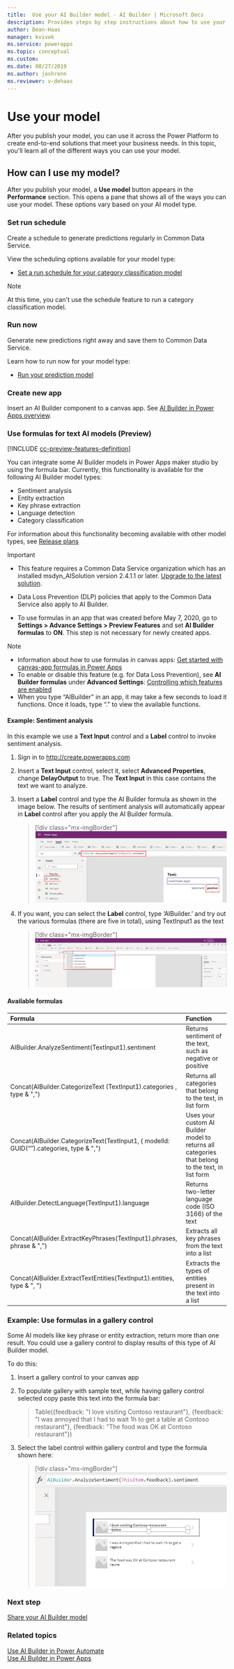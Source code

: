 ```yaml
---
title:  Use your AI Builder model - AI Builder | Microsoft Docs
description: Provides steps by step instructions about how to use your model in AI Builder.
author: Dean-Haas
manager: kvivek
ms.service: powerapps
ms.topic: conceptual
ms.custom: 
ms.date: 08/27/2019
ms.author: joshrenn
ms.reviewer: v-dehaas
---
```


# Use your model

After you publish your model, you can use it across the Power Platform to create end-to-end solutions that meet your business needs. In this topic, you'll learn all of the different ways you can use your model.

## How can I use my model?

After you publish your model, a **Use model** button appears in the **Performance** section. This opens a pane that shows all of the ways you can use your model. These options vary based on your AI model type.

### Set run schedule

Create a schedule to generate predictions regularly in Common Data Service.

View the scheduling options available for your model type:

* [Set a run schedule for your category classification model](/ai-builder/text-classification-model-use-tags#set-run-schedule-on-common-data-service)

> [!NOTE]
> At this time, you can't use the schedule feature to run a category classification model.

### Run now

Generate new predictions right away and save them to Common Data Service.

Learn how to run now for your model type:

* [Run your prediction model](/ai-builder/prediction-train-model#prediction-run)

### Create new app

Insert an AI Builder component to a canvas app. See [AI Builder in Power Apps overview](use-in-powerapps-overview.md).

### Use formulas for text AI models (Preview)

[!INCLUDE [cc-preview-features-definition](includes/cc-preview-features-definition.md)]

You can integrate some AI Builder models in Power Apps maker studio by using the formula bar. Currently, this functionality is available for the following AI Builder model types:

* Sentiment analysis
* Entity extraction
* Key phrase extraction
* Language detection
* Category classification

For information about this functionality becoming available with other model types, see [Release plans](/power-platform-release-plan/2019wave2/ai-builder/planned-features)

 > [!IMPORTANT]
 >
 >* This feature requires a Common Data Service organization which has an installed msdyn_AISolution version 2.4.1.1 or later. [Upgrade to the latest solution](/needlink).
 >
 >* Data Loss Prevention (DLP) policies that apply to the Common Data Service also apply to AI Builder.
 >
 >* To use formulas in an app that was created before May 7, 2020, go to **Settings > Advance Settings > Preview Features** and set **AI Builder formulas** to **ON**. This step is not necessary for newly created apps.

 >[!NOTE]
 >
>* Information about how to use formulas in canvas apps:  [Get started with canvas-app formulas in Power Apps](/powerapps/maker/canvas-apps/working-with-formulas.md)
 >* To enable or disable this feature (e.g. for Data Loss Prevention), see **AI Builder formulas** under **Advanced Settings**: [Controlling which features are enabled](/powerapps/maker/canvas-apps/working-with-experimental-preview#controlling-which-features-are-enabled.md)
 >* When you type “AIBuilder” in an app, it may take a few seconds to load it functions. Once it loads, type “.” to view the available functions.



#### Example: Sentiment analysis

In this example we use a **Text Input** control and a **Label** control to invoke sentiment analysis.

1. Sign in to http://create.powerapps.com
1. Insert a **Text Input** control, select it, select **Advanced Properties**, change **DelayOutput** to true. The **Text Input** in this case contains the text we want to analyze.
1. Insert a **Label** control and type the AI Builder formula as shown in the image below. The results of sentiment analysis will automatically appear in **Label** control after you apply the AI Builder formula.

    > [!div class="mx-imgBorder"]
    > ![Insert label](media/formula-insert-label.png "Insert label screen")

1. If you want, you can select the **Label** control, type ‘AIBuilder.’ and try out the various formulas (there are five in total), using TextInput1 as the text

    > [!div class="mx-imgBorder"]
    > ![Available formulas](media/formula-menu.png "Available formulas")


#### Available formulas

**Formula**|**Function**
:-----|:-----
AIBuilder.AnalyzeSentiment(TextInput1).sentiment|Returns sentiment of the text, such as negative or positive
Concat(AIBuilder.CategorizeText (TextInput1).categories , type & ",")|Returns all categories that belong to the text, in list form
Concat(AIBuilder.CategorizeText(TextInput1, { modelId: GUID(“<yourModelId>”).categories, type & ",")|Uses your custom AI Builder model to returns all categories that belong to the text, in list form
AIBuilder.DetectLanguage(TextInput1).language|Returns two-letter language code (ISO 3166) of the text
Concat(AIBuilder.ExtractKeyPhrases(TextInput1).phrases, phrase & ",")|Extracts all key phrases from the text into a list
Concat(AIBuilder.ExtractTextEntities(TextInput1).entities, type & ", ")|Extracts the types of entities present in the text into a list

### Example: Use formulas in a gallery control

Some AI models like key phrase or entity extraction, return more than one result. You could use a gallery control to display results of this type of AI Builder model.  

To do this:

1. Insert a gallery control to your canvas app
1. To populate gallery with sample text, while having gallery control selected copy paste this text into the formula bar:

   > Table({feedback: "I love visiting Contoso restaurant"}, {feedback: "I was annoyed that I had to wait 1h to get a table at Contoso restaurant"}, {feedback: "The food was OK at Contoso restaurant"})
1. Select the label control within gallery control and type the formula shown here:

    > [!div class="mx-imgBorder"]
    > ![Select label control](media/formula-select-control.png "Select label control")

### Next step

[Share your AI Builder model](share-model.md)

### Related topics

[Use AI Builder in Power Automate](use-in-flow-overview.md) <br>
[Use AI Builder in Power Apps](use-in-powerapps-overview.md)
